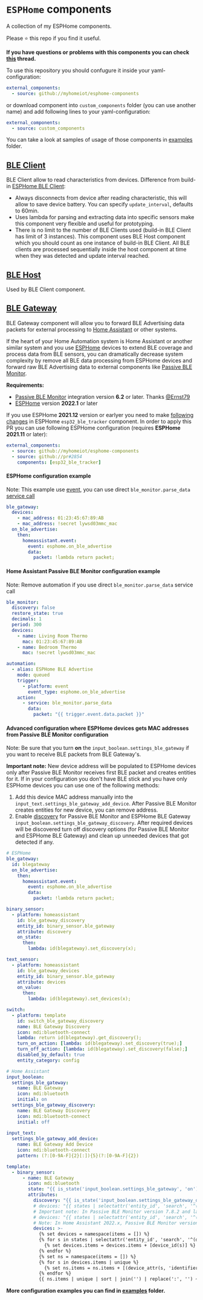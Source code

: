 # `ESPHome` components

A collection of my ESPHome components.

Please ⭐️ this repo if you find it useful.

**If you have questions or problems with this components you can check [this](https://community.home-assistant.io/t/esphome-ble-gateway-and-other-ble-components/367935) thread.**

To use this repository you should confugure it inside your yaml-configuration:
```yaml
external_components:
  - source: github://myhomeiot/esphome-components
```

or download component into `custom_components` folder (you can use another name) and add following lines to your yaml-configuration:
```yaml
external_components:
  - source: custom_components
```

You can take a look at samples of usage of those components in [examples](examples) folder.

## [BLE Client](components/myhomeiot_ble_client)
BLE Client allow to read characteristics from devices.
Difference from build-in [ESPHome BLE Client](https://esphome.io/components/sensor/ble_client.html):
- Always disconnects from device after reading characteristic, this will allow to save device battery. You can specify `update_interval`, defaults to 60min.
- Uses lambda for parsing and extracting data into specific sensors make this component very flexible and useful for prototyping.
- There is no limit to the number of BLE Clients used (build-in BLE Client has limit of 3 instances). This component uses BLE Host component which you should count as one instance of build-in BLE Client. All BLE clients are processed sequentially inside the host component at time when they was detected and update interval reached.

## [BLE Host](components/myhomeiot_ble_host)
Used by BLE Client component.

## [BLE Gateway](components/ble_gateway)
BLE Gateway component will allow you to forward BLE Advertising data packets for external processing to [Home Assistant](https://www.home-assistant.io) or other systems.

If the heart of your Home Automation system is Home Assistant or another similar system and you use [ESPHome](https://esphome.io) devices to extend BLE coverage and process data from BLE sensors, you can dramatically decrease system complexity by remove all BLE data processing from ESPHome devices and forward raw BLE Advertising data to external components like [Passive BLE Monitor](https://github.com/custom-components/ble_monitor).

**Requirements:**
- [Passive BLE Monitor](https://github.com/custom-components/ble_monitor) integration version **6.2** or later. Thanks [@Ernst79](https://github.com/Ernst79)
- [ESPHome](https://esphome.io) version **2022.1** or later

If you use ESPHome **2021.12** version or earlyer you need to make [following changes](https://github.com/esphome/esphome/pull/2854) in ESPHome `esp32_ble_tracker` component.
In order to apply this PR you can use following ESPHome configuration (requires **ESPHome 2021.11** or later):
```yaml
external_components:
  - source: github://myhomeiot/esphome-components
  - source: github://pr#2854
    components: [esp32_ble_tracker]
```

#### ESPHome configuration example
Note: This example use [event](https://esphome.io/components/api.html#homeassistant-event-action), you can use direct `ble_monitor.parse_data` [service call](https://esphome.io/components/api.html#homeassistant-service-action)
```yaml
ble_gateway:
  devices:
    - mac_address: 01:23:45:67:89:AB
    - mac_address: !secret lywsd03mmc_mac
  on_ble_advertise:
    then:
      homeassistant.event:
        event: esphome.on_ble_advertise
        data:
          packet: !lambda return packet;
```

#### Home Assistant Passive BLE Monitor configuration example
Note: Remove automation if you use direct `ble_monitor.parse_data` service call
```yaml
ble_monitor:
  discovery: false
  restore_state: true
  decimals: 1
  period: 300
  devices:
    - name: Living Room Thermo
      mac: 01:23:45:67:89:AB
    - name: Bedroom Thermo
      mac: !secret lywsd03mmc_mac

automation:
  - alias: ESPHome BLE Advertise
    mode: queued
    trigger:
      - platform: event
        event_type: esphome.on_ble_advertise
    action:
      - service: ble_monitor.parse_data
        data:
          packet: "{{ trigger.event.data.packet }}"
```

#### Advanced configuration where ESPHome devices gets MAC addresses from Passive BLE Monitor configuration
Note: Be sure that you turn **on** the `input_boolean.settings_ble_gateway` if you want to receive BLE packets from BLE Gateway's.

**Important note:** New device address will be populated to ESPHome devices only after Passive BLE Monitor receives first BLE packet and creates entities for it. If in your configuration you don't have BLE stick and you have only ESPHome devices you can use one of the following methods:
1. Add this device MAC address manually into the `input_text.settings_ble_gateway_add_device`. After Passive BLE Monitor creates entities for new device, you can remove address.
2. Enable [discovery](https://custom-components.github.io/ble_monitor/configuration_params#discovery) for Passive BLE Monitor and ESPHome BLE Gateway `input_boolean.settings_ble_gateway_discovery`. After required devices will be discovered turn off discovery options (for Passive BLE Monitor and ESPHome BLE Gateway) and clean up unneeded devices that got detected if any.

```yaml
# ESPHome
ble_gateway:
  id: blegateway
  on_ble_advertise:
    then:
      homeassistant.event:
        event: esphome.on_ble_advertise
        data:
          packet: !lambda return packet;

binary_sensor:
  - platform: homeassistant
    id: ble_gateway_discovery
    entity_id: binary_sensor.ble_gateway
    attribute: discovery
    on_state:
      then:
        lambda: id(blegateway).set_discovery(x);

text_sensor:
  - platform: homeassistant
    id: ble_gateway_devices
    entity_id: binary_sensor.ble_gateway
    attribute: devices
    on_value:
      then:
        lambda: id(blegateway).set_devices(x);

switch:
  - platform: template
    id: switch_ble_gateway_discovery
    name: BLE Gateway Discovery
    icon: mdi:bluetooth-connect
    lambda: return id(blegateway).get_discovery();
    turn_on_action: [lambda: id(blegateway).set_discovery(true);]
    turn_off_action: [lambda: id(blegateway).set_discovery(false);]
    disabled_by_default: true
    entity_category: config
```
```yaml
# Home Assistant
input_boolean:
  settings_ble_gateway:
    name: BLE Gateway
    icon: mdi:bluetooth
    initial: on
  settings_ble_gateway_discovery:
    name: BLE Gateway Discovery
    icon: mdi:bluetooth-connect
    initial: off
    
input_text:
  settings_ble_gateway_add_device:
    name: BLE Gateway Add Device
    icon: mdi:bluetooth-connect
    pattern: (?:[0-9A-F]{2}[:]){5}(?:[0-9A-F]{2})

template:
  - binary_sensor:
      - name: BLE Gateway
        icon: mdi:bluetooth
        state: "{{ is_state('input_boolean.settings_ble_gateway', 'on') }}"
        attributes:
          discovery: "{{ is_state('input_boolean.settings_ble_gateway_discovery', 'on') }}"
          # devices: "{{ states | selectattr('entity_id', 'search', '^(device_tracker|sensor).ble_') | selectattr('attributes.mac address', 'defined') | map(attribute='attributes.mac address') | unique | sort | join('') | replace(':', '') ~ (states('input_text.settings_ble_gateway_add_device') | replace(':', '') | trim) if is_state('binary_sensor.ble_gateway', 'on') }}"
          # Important note: In Passive BLE Monitor version 7.8.2 and later 'attributes.mac address' was changed to 'attributes.mac_address', please update your config
          # devices: "{{ states | selectattr('entity_id', 'search', '^(device_tracker|sensor).ble_') | selectattr('attributes.mac_address', 'defined') | map(attribute='attributes.mac_address') | unique | sort | join('') | replace(':', '') ~ (states('input_text.settings_ble_gateway_add_device') | replace(':', '') | trim) if is_state('binary_sensor.ble_gateway', 'on') }}"
          # Note: In Home Assistant 2022.x, Passive BLE Monitor version 8.x and later you can use device attribute identifiers
          devices: >-
            {% set devices = namespace(items = []) %}
            {% for s in states | selectattr('entity_id', 'search', '^(device_tracker|sensor).ble_') | map(attribute='entity_id') %}
              {% set devices.items = devices.items + [device_id(s)] %}
            {% endfor %}
            {% set ns = namespace(items = []) %}
            {% for s in devices.items | unique %}
              {% set ns.items = ns.items + [(device_attr(s, 'identifiers') | first)[1]] %}
            {% endfor %}
            {{ ns.items | unique | sort | join('') | replace(':', '') ~ (states('input_text.settings_ble_gateway_add_device') | replace(':', '') | trim) if is_state('binary_sensor.ble_gateway', 'on') }}
```

**More configuration examples you can find in [examples](examples) folder.**
